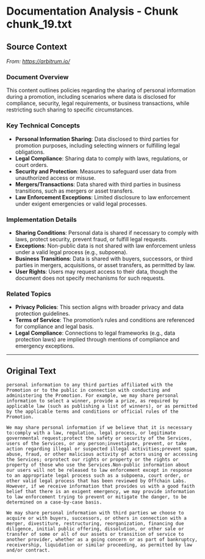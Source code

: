 # Documentation Analysis - Chunk chunk_19.txt

## Source Context
*From: https://arbitrum.io/*

### Document Overview  
This content outlines policies regarding the sharing of personal information during a promotion, including scenarios where data is disclosed for compliance, security, legal requirements, or business transactions, while restricting such sharing to specific circumstances.  

### Key Technical Concepts  
- **Personal Information Sharing**: Data disclosed to third parties for promotion purposes, including selecting winners or fulfilling legal obligations.  
- **Legal Compliance**: Sharing data to comply with laws, regulations, or court orders.  
- **Security and Protection**: Measures to safeguard user data from unauthorized access or misuse.  
- **Mergers/Transactions**: Data shared with third parties in business transitions, such as mergers or asset transfers.  
- **Law Enforcement Exceptions**: Limited disclosure to law enforcement under exigent emergencies or valid legal processes.  

### Implementation Details  
- **Sharing Conditions**: Personal data is shared if necessary to comply with laws, protect security, prevent fraud, or fulfill legal requests.  
- **Exceptions**: Non-public data is not shared with law enforcement unless under a valid legal process (e.g., subpoena).  
- **Business Transitions**: Data is shared with buyers, successors, or third parties in mergers, acquisitions, or asset transfers, as permitted by law.  
- **User Rights**: Users may request access to their data, though the document does not specify mechanisms for such requests.  

### Related Topics  
- **Privacy Policies**: This section aligns with broader privacy and data protection guidelines.  
- **Terms of Service**: The promotion’s rules and conditions are referenced for compliance and legal basis.  
- **Legal Compliance**: Connections to legal frameworks (e.g., data protection laws) are implied through mentions of compliance and emergency exceptions.

---

## Original Text
```
personal information to any third parties affiliated with the Promotion or to the public in connection with conducting and administering the Promotion. For example, we may share personal information to select a winner, provide a prize, as required by applicable law (such as publishing a list of winners), or as permitted by the applicable terms and conditions or official rules of the Promotion.

We may share personal information if we believe that it is necessary to:comply with a law, regulation, legal process, or legitimate governmental request;protect the safety or security of the Services, users of the Services, or any person;investigate, prevent, or take action regarding illegal or suspected illegal activities;prevent spam, abuse, fraud, or other malicious activity of actors using or accessing the Services; orprotect our rights or property or the rights or property of those who use the Services.Non-public information about our users will not be released to law enforcement except in response to an appropriate legal process such as a subpoena, court order, or other valid legal process that has been reviewed by Offchain Labs. However, if we receive information that provides us with a good faith belief that there is an exigent emergency, we may provide information to law enforcement trying to prevent or mitigate the danger, to be determined on a case-by-case basis.

We may share personal information with third parties we choose to acquire or with buyers, successors, or others in connection with a merger, divestiture, restructuring, reorganization, financing due diligence, initial public offering, dissolution, or other sale or transfer of some or all of our assets or transition of service to another provider, whether as a going concern or as part of bankruptcy, receivership, liquidation or similar proceeding, as permitted by law and/or contract.

```